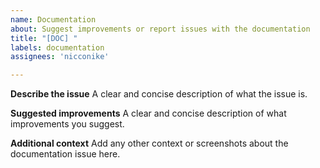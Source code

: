 ```yaml
---
name: Documentation
about: Suggest improvements or report issues with the documentation
title: "[DOC] "
labels: documentation
assignees: 'nicconike'

---
```


**Describe the issue**
A clear and concise description of what the issue is.

**Suggested improvements**
A clear and concise description of what improvements you suggest.

**Additional context**
Add any other context or screenshots about the documentation issue here.
